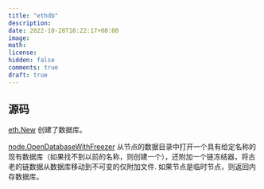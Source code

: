 ```yaml
---
title: "ethdb"
description:
date: 2022-10-28T16:22:17+08:00
image:
math:
license:
hidden: false
comments: true
draft: true
---
```


## 源码

[eth.New](https://github.com/ethereum/go-ethereum/blob/c4a662176ec11b9d5718904ccefee753637ab377/eth/backend.go#L130) 创建了数据库。

[node.OpenDatabaseWithFreezer](https://github.com/ethereum/go-ethereum/blob/c4a662176ec11b9d5718904ccefee753637ab377/node/node.go#L714) 从节点的数据目录中打开一个具有给定名称的现有数据库（如果找不到以前的名称，则创建一个），还附加一个链冻结器，将古老的链数据从数据库移动到不可变的仅附加文件. 如果节点是临时节点，则返回内存数据库。


[^1]: [以太坊系列 - 数据存储(2) -- StateDB机制与MPT树](https://blog.csdn.net/wcc19840827/article/details/88071144)